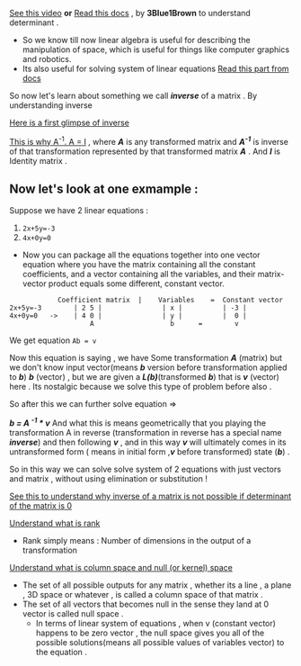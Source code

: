 [See this video](https://youtu.be/uQhTuRlWMxw?si=qAQeSHNvwqsnerpQ) 
**or** [Read this docs](https://www.3blue1brown.com/lessons/inverse-matrices)  , by **3Blue1Brown** to understand determinant .

- So we know till now linear algebra is useful for describing the manipulation of space, which is useful for things like computer graphics and robotics.
- Its also useful for solving system of linear equations 
[Read this part from docs](https://www.3blue1brown.com/lessons/inverse-matrices#linear-systems-of-equations)

So now let's learn about something we call ***inverse*** of a matrix . By understanding inverse 

[Here is a first glimpse of inverse](https://youtu.be/uQhTuRlWMxw?si=vguZqrvQlOHxPjZB&t=234)

[This is why A<sup>-1</sup>.  A = I](https://youtu.be/uQhTuRlWMxw?si=VlYnYxfwvfqigHfb&t=284) , where ***A*** is any transformed matrix and ***A<sup>-1</sup>***  is inverse of that transformation represented by that transformed matrix ***A*** . And ***I*** is Identity matrix . 

## Now let's look at one exmample : 
Suppose we have 2 linear equations :
1. ```2x+5y=-3```
2. ```4x+0y=0```
- Now you can package all the equations together into one vector equation where you have the matrix containing all the constant coefficients, and a vector containing all the variables, and their matrix-vector product equals some different, constant vector.
```
            Coefficient matrix  |    Variables    =  Constant vector
2x+5y=-3        | 2 5 |               | x |          | -3 |
4x+0y=0   ->    | 4 0 |               | y |          |  0 |
                    A                   b      =        v
```
We get equation ```Ab = v```

Now this equation is saying , we have Some transformation ***A*** (matrix) but we don't know input vector(means ***b*** version before transformation applied to ***b***) ***b*** (vector) , but we are given a ***L(b)***(transformed ***b***) that is ***v*** (vector) here . 
Its nostalgic because we solve this type of problem before also . 

So after this we can further solve equation => 

***b = A <sup>-1</sup> * v***
And what this is means geometrically that you playing the transformation A in reverse (transformation in reverse has a special name ***inverse***) and then following ***v*** , and in this way ***v*** will ultimately comes in its untransformed form ( means in initial form ,***v*** before transformed) state (***b***) .

So in this way we can solve solve system of 2 equations with just vectors and matrix , without using elimination or substitution !

[See this to understand why inverse of a matrix is not possible if determinant of the matrix is 0](https://youtu.be/uQhTuRlWMxw?si=RZ4a8Gz6d_bAWQ76&t=403)

[Understand what is rank](https://youtu.be/uQhTuRlWMxw?si=9rzt-mtjb-LemMQU&t=481)
- Rank simply means : Number of dimensions in the output of a transformation

[Understand what is column space and null (or kernel) space](https://youtu.be/uQhTuRlWMxw?si=d733RKL5h2EJ91TI&t=532)
- The set of all possible outputs for any matrix , whether its a line , a plane , 3D space or whatever , is called a column space of that matrix  . 
- The set of all vectors that becomes null in the sense they land at 0 vector  is called null space . 
    - In terms of linear system of equations , when v (constant vector) happens to be zero vector , the null space gives you all of the possible solutions(means all possible values of variables vector) to the equation .